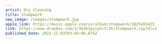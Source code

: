 ```yaml
---
artist: Dry Cleaning
title: Stumpwork
new_image: /images/stumpwork.jpg
apple_link: https://music.apple.com/us/album/stumpwork/1625455425
link: https://www.dropbox.com/s/3w5k2pyiyhctr2h/Stumpwork.zip?dl=1
published_date: 2022-11-03T03:04:06.675Z
---
```

